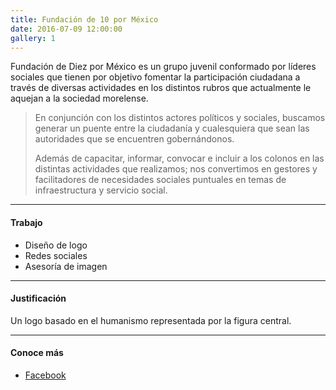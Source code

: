 ```yaml
---
title: Fundación de 10 por México
date: 2016-07-09 12:00:00
gallery: 1
---
```

<p class="lead">
	Fundación de Diez por México es un grupo juvenil conformado por líderes sociales que tienen por objetivo fomentar la participación ciudadana a través de diversas actividades en los distintos rubros que actualmente le aquejan a la sociedad morelense.
</p>

> En conjunción con los distintos actores políticos y sociales, buscamos generar un puente entre la ciudadanía y cualesquiera que sean las autoridades que se encuentren gobernándonos.
> 
> Además de capacitar, informar, convocar e incluir a los colonos en las distintas actividades que realizamos; nos convertimos en gestores y facilitadores de necesidades sociales puntuales en temas de infraestructura y servicio social.

---

#### Trabajo
- Diseño de logo
- Redes sociales
- Asesoría de imagen

---

#### Justificación
Un logo basado en el humanismo representada por la figura central.

---

#### Conoce más
- [Facebook](https://www.facebook.com/fundaciondediezpormexico/)
